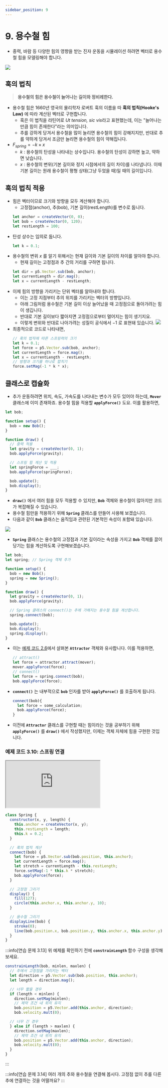 ```yaml
---
sidebar_position: 9
---
```


# 9. 용수철 힘

- 중력, 바람 등 다양한 힘의 영향을 받는 진자 운동을 시뮬레이션 하려면 벡터로 용수철 힘을 모델링해야 합니다.

<img class="img-half" src="https://natureofcode.com/static/70f4ca8729ecd7ccddf0cb9d1c75c705/02303/03_oscillation_11.webp" />

## 훅의 법칙

> **용수철의 힘은 용수철이 늘어나는 길이와 정비례한다.**

- 용수철 힘은 1660년 영국의 물리학자 로버트 훅의 이름을 따 **훅의 법칙(Hooke's Law)** 에 따라 계산된 벡터로 구현합니다.
  - 훅은 이 법칙을 라틴어로 *Ut tension, sic vis*라고 표현했는데, 이는 "늘어나는 만큼 힘이 존재한다"라는 의미입니다.
  - 추를 강하게 당겨서 용수철을 많이 늘리면 용수철의 힘이 강해지지만, 반대로 추를 약하게 당겨서 조금만 늘리면 용수철의 힘이 약해집니다.
- $F_{spring}=-k\times x$
  - $k$ : 용수철의 탄성을 나타내는 상수입니다. 용수철의 탄성이 강하면 높고, 약하면 낮습니다.
  - $x$ : 용수철의 변위(기본 길이와 정지 시점에서의 길이 차이)를 나타냅니다. 이때 기본 길이는 원래 용수철이 평형 상태(그냥 두었을 때)일 때의 길이입니다.

## 훅의 법칙 적용

- 힘은 벡터이므로 크기와 방향을 모두 계산해야 합니다.
  - 고정점(anchor), 추(bob), 기본 길이(restLength)를 변수로 둡니다.
  ```js
  let anchor = createVector(0, 0);
  let bob = createVector(0, 120);
  let restLength = 100;
  ```
- 탄성 상수는 임의로 둡니다.
  ```js
  let k = 0.1;
  ```
- 용수철의 변위 $x$ 를 알기 위해서는 현재 길이와 기본 길이의 차이를 알아야 합니다.
  - 현재 길이는 고정점과 추 간의 거리를 구하면 됩니다.
  ```js
  let dir = p5.Vector.sub(bob, anchor);
  let currentLength = dir.mag();
  let x = currentLength - restLength;
  ```
- 이제 힘의 방향을 가리키는 단위 벡터를 알아내야 합니다.
  - 이는 고정 지점부터 추의 위치를 가리키는 벡터의 방향입니다.
  - 아래 그림처럼 용수철은 기본 길이 이상 늘어났을 때 고정점으로 돌아가려는 힘이 생깁니다.
  - 반대로 기본 길이보다 짧아지면 고정점으로부터 멀어지는 힘이 생기지요.
  - 이렇게 변위와 반대로 나아가려는 성질이 공식에서 $-1$ 로 표현돼 있습니다.
    <img class="img-full" src="https://natureofcode.com/static/a83ebf2c4bd1d97ae8d6d572bb889fbd/63860/03_oscillation_13.webp"/>
- 최종적으로 코드로 나타내면,
  ```js
  // 훅의 법칙에 따른 스프링력의 크기
  let k = 0.1;
  let force = p5.Vector.sub(bob, anchor);
  let currentLength = force.mag();
  let x = currentLength - restLength;
  // 방향과 크기를 하나로 합치기
  force.setMag(-1 * k * x);
  ```

## 클래스로 캡슐화

- 추가 운동하려면 위치, 속도, 가속도를 나타내는 변수가 모두 있어야 하는데, **`Mover`** 클래스에 이미 존재하죠. 용수철 힘을 적용할 **`applyForce()`** 도요. 이를 활용하면,

```js
let bob;

function setup() {
  bob = new Bob();
}

function draw() {
  // 중력 적용
  let gravity = createVector(0, 1);
  bob.applyForce(gravity);

  // 스프링 힘 계산 및 적용
  let springForce = ___;
  bob.applyForce(springForce);

  bob.update();
  bob.display();
}
```

- **`draw()`** 에서 여러 힘을 모두 적용할 수 있지만, **`Bob`** 객체와 용수철이 많아지만 코드가 복잡해질 수 있습니다.
- 용수철 힘만을 적용하기 위해 **`Spring`** 클래스를 만들어 사용해 보겠습니다.
- 다음과 같이 **`Bob`** 클래스는 움직임과 관련된 기본적인 속성이 포함돼 있습니다.

<img class="img-full" src="https://natureofcode.com/static/99f58e3c6d9469af3a5c0a23079e354f/aae9d/03_oscillation_14.webp" />

- **`Spring`** 클래스는 용수철의 고정점과 기본 길이라는 속성을 가지고 **`Bob`** 객체를 끌어당기는 힘을 계산하도록 구현해보겠습니다.

```js
let bob;
let spring; // Spring 객체 추가

function setup() {
  bob = new Bob();
  spring = new Spring();
}

function draw() {
  let gravity = createVector(0, 1);
  bob.applyForce(gravity);

  // Spring 클래스의 connect()는 추에 가해지는 용수철 힘을 계산합니다.
  spring.connect(bob);

  bob.update();
  bob.display();
  spring.display();
}
```

- 이는 [예제 코드 2.6](../ch2/9-gravitational-attraction.md#예제-코드-26-하나의-객체-끌어들이기)에서 살펴본 **`Attractor`** 객체와 유사합니다. 이를 적용하면,
  ```js
  // attract()
  let force = attractor.attract(mover);
  mover.applyForce(force);
  // connect()
  let force = spring.connect(bob);
  bob.applyForce(force);
  ```
- **`connect()`** 는 내부적으로 **`bob`** 인자를 받아 **`applyForce()`** 를 호출하게 됩니다.
  ```js
  connect(bob){
    let force = some_calculation;
    bob.applyForce(force);
  }
  ```
- 이전에 **`Attractor`** 클래스를 구현할 때는 힘이라는 것을 공부하기 위해 **`applyForce()`** 를 **`draw()`** 에서 작성했지만, 이제는 객체 자체에 힘을 구현한 것입니다.

### 예제 코드 3.10: 스프링 연결

<iframe class="editor" src="https://editor.p5js.org/urbanscratcher/full/2kMavnpFR"></iframe>

```js
class Spring {
  constructor(x, y, length) {
    this.anchor = createVector(x, y);
    this.restLength = length;
    this.k = 0.2;
  }

  // 훅의 법칙 계산
  connect(bob) {
    let force = p5.Vector.sub(bob.position, this.anchor);
    let currentLength = force.mag();
    let stretch = currentLength - this.restLength;
    force.setMag(-1 * this.k * stretch);
    bob.applyForce(force);
  }

  // 고정점 그리기
  display() {
    fill(127);
    circle(this.anchor.x, this.anchor.y, 10);
  }

  // 용수철 그리기
  displayLine(bob) {
    stroke(0);
    line(bob.position.x, bob.position.y, this.anchor.x, this.anchor.y);
  }
}
```

:::info[연습 문제 3.13]
위 예제를 확인하기 전에 **`constrainLength`** 함수 구성을 생각해 보세요.

```js
constrainLength(bob, minlen, maxlen) {
  // 추에서 고정점을 가리키는 벡터
  let direction = p5.Vector.sub(bob.position, this.anchor);
  let length = direction.mag();

  // 너무 짧을 경우
  if (length < minlen) {
    direction.setMag(minlen);
    // 제약 조건 내 위치 유지
    bob.position = p5.Vector.add(this.anchor, direction);
    bob.velocity.mult(0);

  // 너무 긴 경우
  } else if (length > maxlen) {
    direction.setMag(maxlen);
    // 제약 조건 내 위치 유지
    bob.position = p5.Vector.add(this.anchor, direction);
    bob.velocity.mult(0);
  }
}
```

:::

:::info[연습 문제 3.14]
여러 개의 추와 용수철을 연결해 봅시다. 고정점 없이 추를 다른 추에 연결하는 것을 어떨까요?
:::
